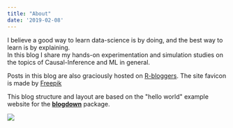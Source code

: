 ```yaml
---
title: "About"
date: '2019-02-08'
---
```


I believe a good way to learn data-science is by doing, and the best way to learn is by explaining.  
In this blog I share my hands-on experimentation and simulation studies on the topics of Causal-Inference and ML in general.

Posts in this blog are also graciously hosted on [R-bloggers](https://www.r-bloggers.com/). The site favicon is made by [Freepik](https://www.freepik.com/?__hstc=57440181.d99a26d4bbbe2eb075a749c73a4e3646.1558271135651.1558271135651.1558271135651.1&__hssc=57440181.1.1558271135652&__hsfp=3347895157)

This blog structure and layout are based on the "hello world" example website for the [**blogdown**](https://github.com/rstudio/blogdown) package.

![](/portrait.png)